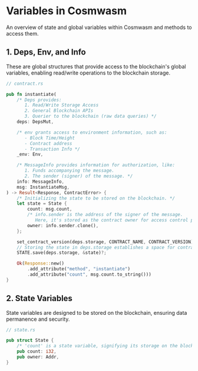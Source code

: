 # **Variables in Cosmwasm**

An overview of state and global variables within Cosmwasm and methods to access them.

## **1. Deps, Env, and Info**

These are global structures that provide access to the blockchain's global variables, enabling read/write operations to the blockchain storage.

```rust
// contract.rs

pub fn instantiate(
    /* Deps provides:
       1. Read/Write Storage Access
       2. General Blockchain APIs
       3. Querier to the blockchain (raw data queries) */
    deps: DepsMut,

    /* env grants access to environment information, such as:
       - Block Time/Height
       - Contract address
       - Transaction Info */
    _env: Env,

    /* MessageInfo provides information for authorization, like:
       1. Funds accompanying the message.
       2. The sender (signer) of the message. */
    info: MessageInfo,
    msg: InstantiateMsg,
) -> Result<Response, ContractError> {
    /* Initializing the state to be stored on the blockchain. */
    let state = State {
        count: msg.count,
        /* info.sender is the address of the signer of the message. 
           Here, it's stored as the contract owner for access control purposes. */
        owner: info.sender.clone(),
    };

    set_contract_version(deps.storage, CONTRACT_NAME, CONTRACT_VERSION)?;
    // Storing the state in deps.storage establishes a space for contract data on the blockchain.
    STATE.save(deps.storage, &state)?;

    Ok(Response::new()
        .add_attribute("method", "instantiate")
        .add_attribute("count", msg.count.to_string()))
}
```

## **2. State Variables**
State variables are designed to be stored on the blockchain, ensuring data permanence and security.

```rust
// state.rs

pub struct State {
    /* 'count' is a state variable, signifying its storage on the blockchain. */
    pub count: i32,
    pub owner: Addr,
}
